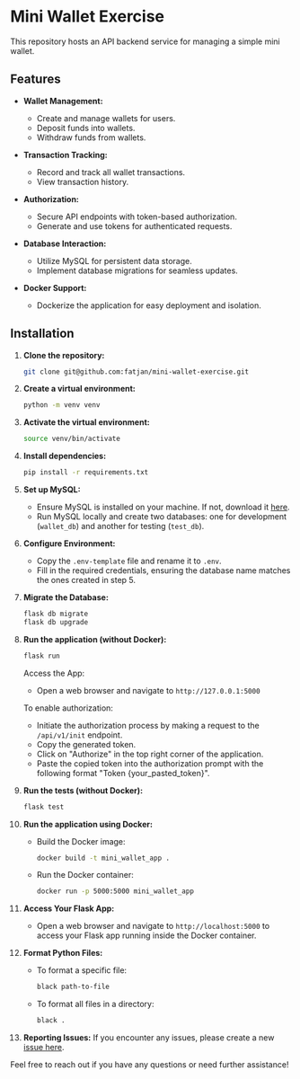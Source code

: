 # Mini Wallet Exercise

This repository hosts an API backend service for managing a simple mini wallet.


## Features

- **Wallet Management:**
  - Create and manage wallets for users.
  - Deposit funds into wallets.
  - Withdraw funds from wallets.

- **Transaction Tracking:**
  - Record and track all wallet transactions.
  - View transaction history.

- **Authorization:**
  - Secure API endpoints with token-based authorization.
  - Generate and use tokens for authenticated requests.

- **Database Interaction:**
  - Utilize MySQL for persistent data storage.
  - Implement database migrations for seamless updates.

- **Docker Support:**
  - Dockerize the application for easy deployment and isolation.


## Installation

1. **Clone the repository:**
    ```bash
    git clone git@github.com:fatjan/mini-wallet-exercise.git
    ```

2. **Create a virtual environment:**
    ```bash
    python -m venv venv
    ```

3. **Activate the virtual environment:**
    ```bash
    source venv/bin/activate
    ```

4. **Install dependencies:**
    ```bash
    pip install -r requirements.txt
    ```

5. **Set up MySQL:**
    - Ensure MySQL is installed on your machine. If not, download it [here](https://dev.mysql.com/downloads/).
    - Run MySQL locally and create two databases: one for development (`wallet_db`) and another for testing (`test_db`).

6. **Configure Environment:**
    - Copy the `.env-template` file and rename it to `.env`.
    - Fill in the required credentials, ensuring the database name matches the ones created in step 5.

7. **Migrate the Database:**
    ```bash
    flask db migrate
    flask db upgrade
    ```

8. **Run the application (without Docker):**
    ```bash
    flask run
    ```

    Access the App:
    - Open a web browser and navigate to `http://127.0.0.1:5000`

    To enable authorization:
    - Initiate the authorization process by making a request to the `/api/v1/init` endpoint.
    - Copy the generated token.
    - Click on "Authorize" in the top right corner of the application.
    - Paste the copied token into the authorization prompt with the following format "Token {your_pasted_token}".

9. **Run the tests (without Docker):**
    ```bash
    flask test
    ```

10. **Run the application using Docker:**
    - Build the Docker image:
        ```bash
        docker build -t mini_wallet_app .
        ```
    - Run the Docker container:
        ```bash
        docker run -p 5000:5000 mini_wallet_app
        ```

11. **Access Your Flask App:**
    - Open a web browser and navigate to `http://localhost:5000` to access your Flask app running inside the Docker container.

12. **Format Python Files:**
    - To format a specific file:
        ```bash
        black path-to-file
        ```
    - To format all files in a directory:
        ```bash
        black .
        ```

13. **Reporting Issues:**
    If you encounter any issues, please create a new [issue here](https://github.com/fatjan/mini-wallet-exercise/issues).

Feel free to reach out if you have any questions or need further assistance!
